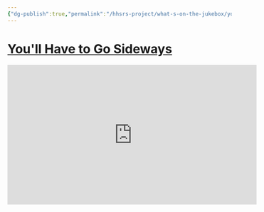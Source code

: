 ```yaml
---
{"dg-publish":true,"permalink":"/hhsrs-project/what-s-on-the-jukebox/youtube-you-ll-have-to-go-sideways/"}
---
```


# [You'll Have to Go Sideways](https://www.youtube.com/watch?v=hukx83u-_Bc)

<iframe width="560" height="315" src="https://www.youtube-nocookie.com/embed/hukx83u-_Bc" title="YouTube video player" frameborder="0" allow="accelerometer; autoplay; clipboard-write; encrypted-media; gyroscope; picture-in-picture" allowfullscreen></iframe>


